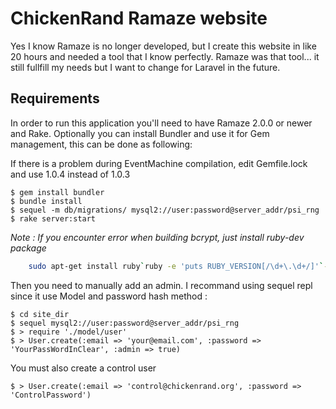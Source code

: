 # ChickenRand Ramaze website

Yes I know Ramaze is no longer developed, but I create this website in like 20 hours and needed a tool that I know perfectly.
Ramaze was that tool... it still fullfill my needs but I want to change for Laravel in the future.

## Requirements

In order to run this application you'll need to have Ramaze 2.0.0 or newer and
Rake. Optionally you can install Bundler and use it for Gem management, this
can be done as following:

If there is a problem during EventMachine compilation, edit Gemfile.lock and use 1.0.4 instead of 1.0.3

    $ gem install bundler
    $ bundle install
    $ sequel -m db/migrations/ mysql2://user:password@server_addr/psi_rng
    $ rake server:start

_Note : If you encounter error when building bcrypt, just install ruby-dev package_

```bash
	sudo apt-get install ruby`ruby -e 'puts RUBY_VERSION[/\d+\.\d+/]'`-dev
```
Then you need to manually add an admin. I recommand using sequel repl since it use Model and password hash method :

	$ cd site_dir
	$ sequel mysql2://user:password@server_addr/psi_rng
	$ > require './model/user'
	$ > User.create(:email => 'your@email.com', :password => 'YourPassWordInClear', :admin => true)

You must also create a control user

	$ > User.create(:email => 'control@chickenrand.org', :password => 'ControlPassword')
